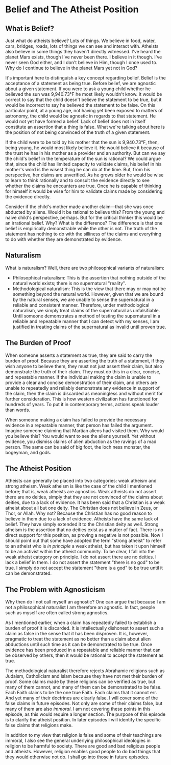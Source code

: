 # Belief and The Atheist Position

## What is Belief?

Just what do atheists believe? Lots of things. We believe in food, water, cars, bridges, roads, lots of things we can see and interact with. Atheists also believe in some things they haven't directly witnessed. I've heard the planet Mars exists, though I've never been there. I believe in it though. I've never seen God either, and I don't believe in Him, though I once used to. Why do I continue to believe in the planet Mars yet not in God?

It's important here to distinguish a key concept regarding belief. Belief is the acceptance of a statement as being true. Before belief, we are agnostic about a given statement. If you were to ask a young child whether he believed the sun was 9,940.73&deg;F he most likely wouldn't know. It would be correct to say that the child doesn't believe the statement to be true, but it would be incorrect to say he believed the statement to be false. On this particular point, at a young age, not having yet been exposed to matters of astronomy, the child would be agnostic in regards to that statement. He would not yet have formed a belief. Lack of belief does not in itself constitute an assertion that a thing is false. What we're talking about here is the position of not being convinced of the truth of a given statement.

If the child were to be told by his mother that the sun is 9,940.73&deg;F, then, being young, he would most likely believe it. He would believe it because of the trust he has in his mother as a provider and an authority. But can we say the child's belief in the temperature of the sun is rational? We could argue that, since the child has limited capacity to validate claims, his belief in his mother's word is the wisest thing he can do at the time. But, from his perspective, her claims are unverified. As he grows older he would be wise to learn to think rationally and to consult the evidence directly to see whether the claims he encounters are true. Once he is capable of thinking for himself it would be wise for him to validate claims made by considering the evidence directly.

Consider if the child's mother made another claim&mdash;that she was once abducted by aliens. Would it be rational to believe this? From the young and naive child's perspective, perhaps. But for the critical thinker this would be an irrational belief. Why? What is the difference? The difference is that one belief is empirically demonstrable while the other is not. The truth of the statement has nothing to do with the silliness of the claims and everything to do with whether they are demonstrated by evidence.

## Naturalism

What is naturalism? Well, there are two philosophical variants of naturalism:

*   Philosophical naturalism: This is the assertion that nothing outside of the natural world exists; there is no supernatural "reality".
*   Methodological naturalism: This is the view that there may or may not be something beyond the natural world. However, given that we are bound by the natural senses, we are unable to sense the supernatural in a reliable and consistent manner. Therefore, under methodological naturalism, we simply treat claims of the supernatural as unfalsifiable. Until someone demonstrates a method of testing the supernatural in a reliable and repeatable manner that I can detect with my senses, I am justified in treating claims of the supernatural as invalid until proven true.

## The Burden of Proof

When someone asserts a statement as true, they are said to carry the burden of proof. Because they are asserting the truth of a statement, if they wish anyone to believe them, they must not just assert their claim, but also demonstrate the truth of their claim. They must do this in a clear, concise, and repeatable manner. If the individual making the claim is unable to provide a clear and concise demonstration of their claim, and others are unable to repeatedly and reliably demonstrate any evidence in support of the claim, then the claim is discarded as meaningless and without merit for further consideration. This is how western civilization has functioned for hundreds of years. To put it in contemporary terms, actions speak louder than words.

When someone making a claim has failed to provide the necessary evidence in a repeatable manner, that person has failed the argument. Imagine someone claiming that Martian aliens had visited them. Why would you believe this? You would want to see the aliens yourself. Yet without evidence, you dismiss claims of alien abduction as the ravings of a mad person. The same can be said of big foot, the loch ness monster, the bogeyman, and gods.

## The Atheist Position

Atheists can generally be placed into two categories: weak atheism and strong atheism. Weak atheism is like the case of the child I mentioned before; that is, weak atheists are agnostics. Weak atheists do not assert there are no deities, simply that they are not convinced of the claims about deities, due to a lack of evidence. It has been said that a Christian is a weak atheist about all but one deity. The Christian does not believe in Zeus, or Thor, or Allah. Why not? Because the Christian has no good reason to believe in them due to a lack of evidence. Atheists have the same lack of belief. They have simply extended it to the Christian deity as well. Strong atheism is the assertion that no deities exist as a matter of fact. There is no direct support for this position, as proving a negative is not possible. Now I should point out that some have adopted the term "strong atheist" to refer to an atheist who is *in principle* a weak atheist, but has taken it upon himself to be an activist within the atheist community. To be clear, I fall into the weak atheist category on principle. I do not assert there are no deities. I lack a belief in them. I do not assert the statement "there is no god" to be true. I simply do not accept the statement "there is a god" to be true until it can be demonstrated.

## The Problem with Agnosticism

Why then do I not call myself an agnostic? One can argue that because I am not a philosophical naturalist I am therefore an agnostic. In fact, people such as myself are often called strong agnostics.

As I mentioned earlier, when a claim has repeatedly failed to establish a burden of proof it is discarded. It is intellectually dishonest to assert such a claim as false in the sense that it has been disproven. It is, however, pragmatic to treat the statement as no better than a claim about alien abductions until such time as it can be demonstrated to be true. Once evidence has been produced in a repeatable and reliable manner that can be observed by others, then it would be rational to accept the statement as true.

The methodological naturalist therefore rejects Abrahamic religions such as Judaism, Catholicism and Islam because they have not met their burden of proof. Some claims made by these religions can be verified as true, but many of them cannot, and many of them can be demonstrated to be false. Each Faith claims to be the one true Faith. Each claims that it cannot err. And yet many of their doctrines are clearly false. I will cover some of the false claims in future episodes. Not only are some of their claims false, but many of them are also *immoral*. I am not covering these points in this episode, as this would require a longer section. The purpose of this episode is to clarify the atheist position. In later episodes I will identify the specific false claims that religions make.

In addition to my view that religion is false and some of their teachings are immoral, I also see the general underlying philosophical ideologies in religion to be harmful to society. There are good and bad religious people and atheists. However, religion enables good people to do bad things that they would otherwise not do. I shall go into those in future episodes.

